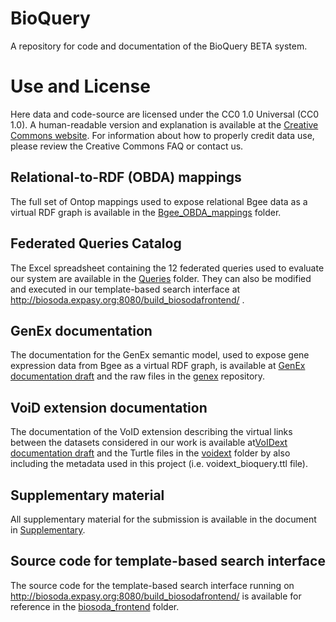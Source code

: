 # BioQuery 
A repository for code and documentation of the BioQuery BETA system.

# Use and License

Here data and code-source are licensed under the CC0 1.0 Universal (CC0 1.0). A human-readable version and explanation is available at the 
[Creative Commons website](https://creativecommons.org/publicdomain/zero/1.0/deed.en). For information about how to properly credit data use, 
please review the Creative Commons FAQ or contact us.

## Relational-to-RDF (OBDA) mappings

The full set of Ontop mappings used to expose relational Bgee data as a virtual RDF graph is available in the [Bgee_OBDA_mappings](https://github.com/biosoda/bioquery/tree/master/Bgee_OBDA_mappings) folder.

## Federated Queries Catalog

The Excel spreadsheet containing the 12 federated queries used to evaluate our system are available in the [Queries](https://github.com/biosoda/bioquery/tree/master/Queries) folder. They can also be modified and executed in our template-based search interface at http://biosoda.expasy.org:8080/build_biosodafrontend/ .

## GenEx documentation

The documentation for the GenEx semantic model, used to expose gene expression data from Bgee as a virtual RDF graph, is available at [GenEx documentation draft](https://biosoda.github.io/genex/) and the raw files in the [genex](https://github.com/biosoda/genex) repository.

## VoiD extension documentation

The documentation of the VoID extension describing the virtual links between the datasets considered in our work is available at[VoIDext documentation draft](https://biosoda.github.io/bioquery/) and the Turtle files in the [voidext](https://github.com/biosoda/bioquery/tree/master/voidext) folder by also including the metadata used in this project (i.e. voidext_bioquery.ttl file).

## Supplementary material

All supplementary material for the submission is available in the document in [Supplementary](https://github.com/biosoda/bioquery/tree/master/Supplementary).

## Source code for template-based search interface

The source code for the template-based search interface running on http://biosoda.expasy.org:8080/build_biosodafrontend/ is available for reference in the [biosoda_frontend](biosoda_frontend) folder.
